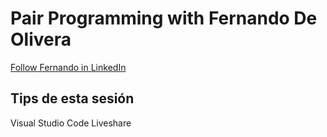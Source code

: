 # Pair Programming with Fernando De Olivera

[Follow Fernando in LinkedIn](https://www.linkedin.com/in/fernandobrs/)

## Tips de esta sesión

Visual Studio Code Liveshare